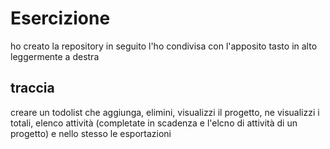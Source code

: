 # Esercizione
ho creato la repository in seguito l'ho condivisa con l'apposito tasto in alto leggermente a destra

## traccia
creare un todolist che aggiunga, elimini, visualizzi il progetto, ne visualizzi i totali, elenco attività (completate in scadenza e l'elcno di attività di un progetto) e nello stesso le esportazioni
